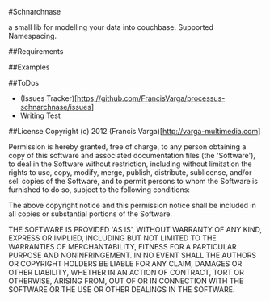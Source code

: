 #Schnarchnase

a small lib for modelling your data into couchbase. Supported Namespacing.

##Requirements



##Examples



##ToDos

- (Issues Tracker)[https://github.com/FrancisVarga/processus-schnarchnase/issues]
- Writing Test

##License
Copyright (c) 2012 (Francis Varga)[http://varga-multimedia.com]

Permission is hereby granted, free of charge, to any person obtaining a copy of this software and associated documentation files (the 'Software'), to deal in the Software without restriction, including without limitation the rights to use, copy, modify, merge, publish, distribute, sublicense, and/or sell copies of the Software, and to permit persons to whom the Software is furnished to do so, subject to the following conditions:

The above copyright notice and this permission notice shall be included in all copies or substantial portions of the Software.

THE SOFTWARE IS PROVIDED 'AS IS', WITHOUT WARRANTY OF ANY KIND, EXPRESS OR IMPLIED, INCLUDING BUT NOT LIMITED TO THE WARRANTIES OF MERCHANTABILITY, FITNESS FOR A PARTICULAR PURPOSE AND NONINFRINGEMENT. IN NO EVENT SHALL THE AUTHORS OR COPYRIGHT HOLDERS BE LIABLE FOR ANY CLAIM, DAMAGES OR OTHER LIABILITY, WHETHER IN AN ACTION OF CONTRACT, TORT OR OTHERWISE, ARISING FROM, OUT OF OR IN CONNECTION WITH THE SOFTWARE OR THE USE OR OTHER DEALINGS IN THE SOFTWARE.